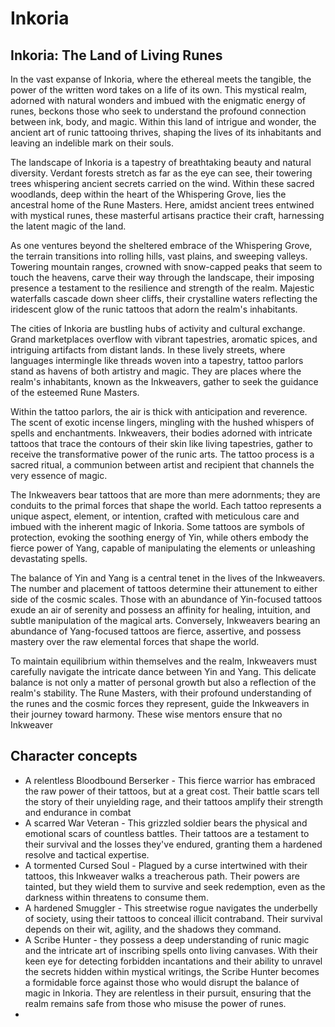 # Inkoria

## Inkoria: The Land of Living Runes

In the vast expanse of Inkoria, where the ethereal meets the tangible, the power of the written word takes on a life of its own. This mystical realm, adorned with natural wonders and imbued with the enigmatic energy of runes, beckons those who seek to understand the profound connection between ink, body, and magic. Within this land of intrigue and wonder, the ancient art of runic tattooing thrives, shaping the lives of its inhabitants and leaving an indelible mark on their souls.

The landscape of Inkoria is a tapestry of breathtaking beauty and natural diversity. Verdant forests stretch as far as the eye can see, their towering trees whispering ancient secrets carried on the wind. Within these sacred woodlands, deep within the heart of the Whispering Grove, lies the ancestral home of the Rune Masters. Here, amidst ancient trees entwined with mystical runes, these masterful artisans practice their craft, harnessing the latent magic of the land.

As one ventures beyond the sheltered embrace of the Whispering Grove, the terrain transitions into rolling hills, vast plains, and sweeping valleys. Towering mountain ranges, crowned with snow-capped peaks that seem to touch the heavens, carve their way through the landscape, their imposing presence a testament to the resilience and strength of the realm. Majestic waterfalls cascade down sheer cliffs, their crystalline waters reflecting the iridescent glow of the runic tattoos that adorn the realm's inhabitants.

The cities of Inkoria are bustling hubs of activity and cultural exchange. Grand marketplaces overflow with vibrant tapestries, aromatic spices, and intriguing artifacts from distant lands. In these lively streets, where languages intermingle like threads woven into a tapestry, tattoo parlors stand as havens of both artistry and magic. They are places where the realm's inhabitants, known as the Inkweavers, gather to seek the guidance of the esteemed Rune Masters.

Within the tattoo parlors, the air is thick with anticipation and reverence. The scent of exotic incense lingers, mingling with the hushed whispers of spells and enchantments. Inkweavers, their bodies adorned with intricate tattoos that trace the contours of their skin like living tapestries, gather to receive the transformative power of the runic arts. The tattoo process is a sacred ritual, a communion between artist and recipient that channels the very essence of magic.

The Inkweavers bear tattoos that are more than mere adornments; they are conduits to the primal forces that shape the world. Each tattoo represents a unique aspect, element, or intention, crafted with meticulous care and imbued with the inherent magic of Inkoria. Some tattoos are symbols of protection, evoking the soothing energy of Yin, while others embody the fierce power of Yang, capable of manipulating the elements or unleashing devastating spells.

The balance of Yin and Yang is a central tenet in the lives of the Inkweavers. The number and placement of tattoos determine their attunement to either side of the cosmic scales. Those with an abundance of Yin-focused tattoos exude an air of serenity and possess an affinity for healing, intuition, and subtle manipulation of the magical arts. Conversely, Inkweavers bearing an abundance of Yang-focused tattoos are fierce, assertive, and possess mastery over the raw elemental forces that shape the world.

To maintain equilibrium within themselves and the realm, Inkweavers must carefully navigate the intricate dance between Yin and Yang. This delicate balance is not only a matter of personal growth but also a reflection of the realm's stability. The Rune Masters, with their profound understanding of the runes and the cosmic forces they represent, guide the Inkweavers in their journey toward harmony. These wise mentors ensure that no Inkweaver

## Character concepts

- A relentless Bloodbound Berserker - This fierce warrior has embraced the raw power of their tattoos, but at a great cost. Their battle scars tell the story of their unyielding rage, and their tattoos amplify their strength and endurance in combat
- A scarred War Veteran - This grizzled soldier bears the physical and emotional scars of countless battles. Their tattoos are a testament to their survival and the losses they've endured, granting them a hardened resolve and tactical expertise.
- A tormented Cursed Soul - Plagued by a curse intertwined with their tattoos, this Inkweaver walks a treacherous path. Their powers are tainted, but they wield them to survive and seek redemption, even as the darkness within threatens to consume them.
- A hardened Smuggler - This streetwise rogue navigates the underbelly of society, using their tattoos to conceal illicit contraband. Their survival depends on their wit, agility, and the shadows they command.
- A Scribe Hunter - they possess a deep understanding of runic magic and the intricate art of inscribing spells onto living canvases. With their keen eye for detecting forbidden incantations and their ability to unravel the secrets hidden within mystical writings, the Scribe Hunter becomes a formidable force against those who would disrupt the balance of magic in Inkoria. They are relentless in their pursuit, ensuring that the realm remains safe from those who misuse the power of runes.
- 
